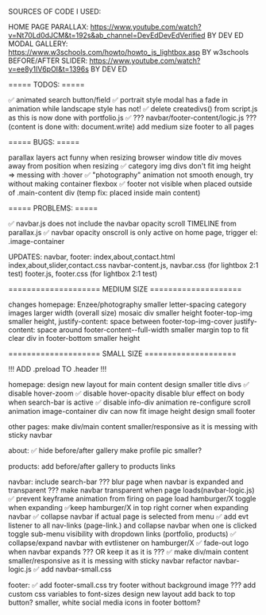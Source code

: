 SOURCES OF CODE I USED:

HOME PAGE PARALLAX: https://www.youtube.com/watch?v=Nt70Ld0dJCM&t=192s&ab_channel=DevEdDevEdVerified BY DEV ED
MODAL GALLERY: https://www.w3schools.com/howto/howto_js_lightbox.asp BY w3schools
BEFORE/AFTER SLIDER: https://www.youtube.com/watch?v=ee8y1IV6pOI&t=1396s BY DEV ED

===== TODOS: =====

✅ animated search button/field
✅ portrait style modal has a fade in animation while landscape style has not!
✅ delete createdivs() from script.js as this is now done with portfolio.js
✅ ??? navbar/footer-content/logic.js ??? (content is done with: document.write)
add medium size footer to all pages

===== BUGS: =====

parallax layers act funny when resizing browser window
title div moves away from position when resizing
✅ category img divs don't fit img height => messing with :hover
✅ "photography" animation not smooth enough, try without making container flexbox
✅ footer not visible when placed outside of .main-content div (temp fix: placed inside main content)

===== PROBLEMS: =====

✅ navbar.js does not include the navbar opacity scroll TIMELINE from parallax.js
✅ navbar opacity onscroll is only active on home page, trigger el: .image-container

UPDATES:
    navbar, footer:
    index,about,contact.html
    index,about,slider,contact.css
    navbar-content.js, navbar.css (for lightbox 2:1 test)
    footer.js, footer.css (for lightbox 2:1 test)

==================== MEDIUM SIZE ====================

changes
    homepage:
        Enzee/photography smaller letter-spacing
        category images larger width (overall size)
        mosaic div smaller height
        footer-top-img smaller height, justify-content: space between
        footer-top-img-cover justify-content: space around
        footer-content--full-width smaller margin top to fit clear div in
        footer-bottom smaller height



==================== SMALL SIZE ====================

!!! ADD .preload TO .header !!!

homepage:
    design new layout for main content
    design smaller title divs
    ✅ disable hover-zoom
    ✅ disable hover-opacity
    disable blur effect on body when search-bar is active
    ✅ disable info-div animation
    re-configure scroll animation
    image-container div can now fit image height
    design small footer

other pages:
    make div/main content smaller/responsive as it is messing with sticky navbar

about:
    ✅ hide before/after gallery 
    make profile pic smaller?

products:
    add before/after gallery to products links

navbar:
    include search-bar ???
    blur page when navbar is expanded and transparent ???
    make navbar transparent when page loads(navbar-logic.js)
    ✅ prevent keyframe animation from firing on page load
    hamburger/X toggle when expanding
    ✅keep hamburger/X in top right corner when expanding navbar
    ✅ collapse navbar if actual page is selected from menu
    ✅ add evt listener to all nav-links (page-link.) and collapse navbar when one is clicked
    toggle sub-menu visibility with dropdown links (portfolio, products)
    ✅ collapse/expand navbar with evtlistener on hamburger/X
    ✅ fade-out logo when navbar expands ??? OR keep it as it is ???
    ✅ make div/main content smaller/responsive as it is messing with sticky navbar
    refactor navbar-logic.js
    ✅ add navbar-small.css

footer:
    ✅ add footer-small.css
    try footer without background image ???
    add custom css variables to font-sizes
    design new layout
    add back to top button?
    smaller, white social media icons in footer bottom?
